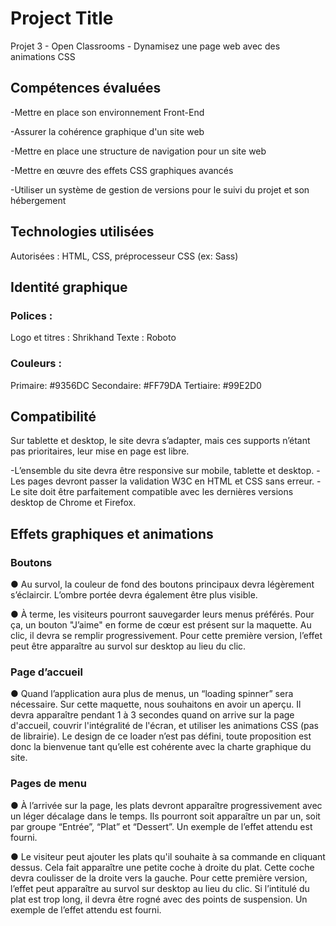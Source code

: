 # Project Title

Projet 3 - Open Classrooms - Dynamisez une page web avec des animations CSS



## Compétences évaluées

-Mettre en place son environnement Front-End 

-Assurer la cohérence graphique d'un site web

-Mettre en place une structure de navigation pour un site web

-Mettre en œuvre des effets CSS graphiques avancés

-Utiliser un système de gestion de versions pour le suivi du projet et son hébergement


## Technologies utilisées
Autorisées : HTML, CSS, préprocesseur CSS (ex: Sass)

## Identité graphique
### Polices :

Logo et titres : Shrikhand
Texte : Roboto

### Couleurs :

Primaire: #9356DC
Secondaire: #FF79DA
Tertiaire: #99E2D0

## Compatibilité

Sur tablette et desktop, le site devra s’adapter, mais ces supports n’étant pas prioritaires,
leur mise en page est libre.

 -L’ensemble du site devra être responsive sur mobile, tablette et desktop.
 -Les pages devront passer la validation W3C en HTML et CSS sans erreur.
 -Le site doit être parfaitement compatible avec les dernières versions desktop de
Chrome et Firefox.

## Effets graphiques et animations

### Boutons
● Au survol, la couleur de fond des boutons principaux devra légèrement s’éclaircir.
L’ombre portée devra également être plus visible.

● À terme, les visiteurs pourront sauvegarder leurs menus préférés. Pour ça, un
bouton "J’aime" en forme de cœur est présent sur la maquette. Au clic, il devra se
remplir progressivement. Pour cette première version, l’effet peut être apparaître au
survol sur desktop au lieu du clic.

### Page d’accueil

● Quand l’application aura plus de menus, un “loading spinner” sera nécessaire. Sur
cette maquette, nous souhaitons en avoir un aperçu. Il devra apparaître pendant 1 à
3 secondes quand on arrive sur la page d'accueil, couvrir l'intégralité de l'écran, et
utiliser les animations CSS (pas de librairie). Le design de ce loader n’est pas défini,
toute proposition est donc la bienvenue tant qu’elle est cohérente avec la charte
graphique du site.

### Pages de menu

● À l’arrivée sur la page, les plats devront apparaître progressivement avec un léger
décalage dans le temps. Ils pourront soit apparaître un par un, soit par groupe
“Entrée”, “Plat” et “Dessert”. Un exemple de l’effet attendu est fourni.

● Le visiteur peut ajouter les plats qu'il souhaite à sa commande en cliquant dessus.
Cela fait apparaître une petite coche à droite du plat. Cette coche devra coulisser de
la droite vers la gauche. Pour cette première version, l’effet peut apparaître au survol
sur desktop au lieu du clic. Si l’intitulé du plat est trop long, il devra être rogné avec
des points de suspension. Un exemple de l’effet attendu est fourni.




